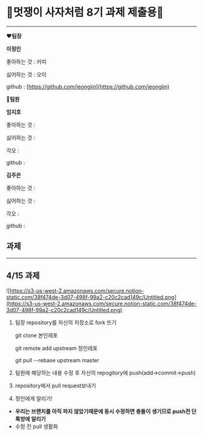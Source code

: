# 🦁멋쟁이 사자처럼 8기 과제 제출용🦁

---

❤**팀장**

**이정인**

좋아하는 것 : 커피

싫어하는 것 : 오이

github : [https://github.com/jeongiin](https://github.com/jeongiin)

🧡**팀원**

**임지호**

좋아하는 것 :

싫어하는 것 :

각오 :

github :

**김주은**

좋아하는 것 :

싫어하는 것 :

각오 :

github :

## 과제

---

## 4/15 과제

![https://s3-us-west-2.amazonaws.com/secure.notion-static.com/38f474de-3d07-498f-99a2-c20c2cad149c/Untitled.png](https://s3-us-west-2.amazonaws.com/secure.notion-static.com/38f474de-3d07-498f-99a2-c20c2cad149c/Untitled.png)

1. 팀장 repository를 자신의 저장소로 fork 뜨기

    git clone 본인레포

    git remote add upstream 정인레포

    git pull --rebase upstream master

2. 팀원에 해당하는 내용 수정 후 자신의 repogitory에 push(add→commit→push)
3.  repository에서 pull request보내기
4. 정인에게 알리기!

- **우리는 브랜치를 아직 파지 않았기때문에 동시 수정하면 충돌이 생기므로 push전 단톡방에 알리기**
- 수정 전 pull 생활화
